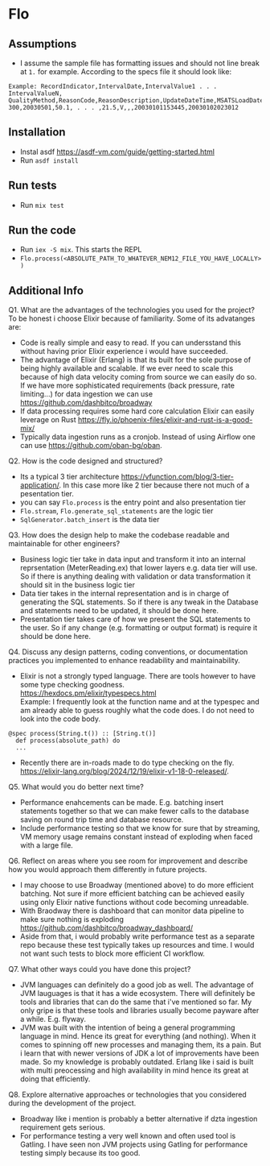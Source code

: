 # Flo

## Assumptions
- I assume the sample file has formatting issues and should not line break at `1.` for example. According to the specs file it should look like:
```
Example: RecordIndicator,IntervalDate,IntervalValue1 . . . IntervalValueN,
QualityMethod,ReasonCode,ReasonDescription,UpdateDateTime,MSATSLoadDateTime
300,20030501,50.1, . . . ,21.5,V,,,20030101153445,20030102023012
```

## Installation
- Instal asdf https://asdf-vm.com/guide/getting-started.html
- Run `asdf install`

## Run tests
- Run `mix test`

## Run the code
- Run `iex -S mix`. This starts the REPL
- `Flo.process(<ABSOLUTE_PATH_TO_WHATEVER_NEM12_FILE_YOU_HAVE_LOCALLY>)`

## Additional Info
Q1. What are the advantages of the technologies you used for the project?
To be honest i choose Elixir because of familiarity. Some of its advatanges are:
- Code is really simple and easy to read. If you can undersstand this without having prior Elixir experience i would have succeeded.
- The advantage of Elixir (Erlang) is that its built for the sole purpose of being highly available and scalable. If we ever need to scale this because of high data velocity coming from source we can easily do so. If we have more sophisticated requirements (back pressure, rate limiting...) for data ingestion we can use https://github.com/dashbitco/broadway
- If data processing requires some hard core calculation Elixir can easily leverage on Rust https://fly.io/phoenix-files/elixir-and-rust-is-a-good-mix/
- Typically data ingestion runs as a cronjob. Instead of using Airflow one can use https://github.com/oban-bg/oban.

Q2. How is the code designed and structured?
- Its a typical 3 tier architecture https://vfunction.com/blog/3-tier-application/. In this case more like 2 tier because there not much of a pesentation tier. 
- you can say `Flo.process` is the entry point and also presentation tier
- `Flo.stream`, `Flo.generate_sql_statements` are the logic tier
- `SqlGenerator.batch_insert` is the data tier

Q3. How does the design help to make the codebase readable and maintainable for other engineers?
- Business logic tier take in data input and transform it into an internal reprsentation (MeterReading.ex) that lower layers e.g. data tier will use. So if there is anything dealing with validation or data transformation it should sit in the business logic tier
- Data tier takes in the internal representation and is in charge of generating the SQL statements. So if there is any tweak in the Database and statements need to be updated, it should be done here.
- Presentation tier takes care of how we present the SQL statements to the user. So if any change (e.g. formatting or output format) is require it should be done here.

Q4. Discuss any design patterns, coding conventions, or documentation practices you implemented to enhance readability and maintainability.
- Elixir is not a strongly typed language. There are tools however to have some type checking goodness. https://hexdocs.pm/elixir/typespecs.html  
Example: I frequently look at the function name and at the typespec and am already able to guess roughly what the code does. I do not need to look into the code body.
```
@spec process(String.t()) :: [String.t()]
  def process(absolute_path) do
  ...
```
- Recently there are in-roads made to do type checking on the fly. https://elixir-lang.org/blog/2024/12/19/elixir-v1-18-0-released/.

Q5. What would you do better next time?
- Performance enahcements can be made. E.g. batching insert statements together so that we can make fewer calls to the database saving on round trip time and database resource.
- Include performance testing so that we know for sure that by streaming, VM memory usage remains constant instead of exploding when faced with a large file. 

Q6. Reflect on areas where you see room for improvement and describe how you would approach them differently in future projects.
- I may choose to use Broadway (mentioned above) to do more efficient batching. Not sure if more efficient batching can be achieved easily using only Elixir native functions without code becoming unreadable.
- With Braodway there is dashboard that can monitor data pipeline to make sure nothing is exploding https://github.com/dashbitco/broadway_dashboard/ 
- Aside from that, i would probably write performance test as a separate repo because these test typically takes up resources and time. I would not want such tests to block more efficient CI workflow.

Q7. What other ways could you have done this project?
- JVM languages can definitely do a good job as well. The advantage of JVM lauguages is that it has a wide ecosystem. There will definitely be tools and libraries that can do the same that i've mentioned so far. My only gripe is that these tools and libraries usually become payware after a while. E.g. flyway.
- JVM was built with the intention of being a general programming language in mind. Hence its great for everything (and nothing). When it comes to spinning off new processes and managing them, its a pain. But i learn that with newer versions of JDK a lot of improvements have been made. So my knowledge is probably outdated. Erlang like i said is built with multi preocessing and high availability in mind hence its great at doing that efficiently.

Q8. Explore alternative approaches or technologies that you considered during the development of the project.
- Broadway like i mention is probably a better alternative if dzta ingestion requirement gets serious.
- For performance testing a very well known and often used tool is Gatling. I have seen non JVM projects using Gatling for performance testing simply because its too good.